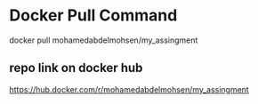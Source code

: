 # Docker Pull Command
docker pull mohamedabdelmohsen/my_assingment

## repo link on docker hub
https://hub.docker.com/r/mohamedabdelmohsen/my_assingment
